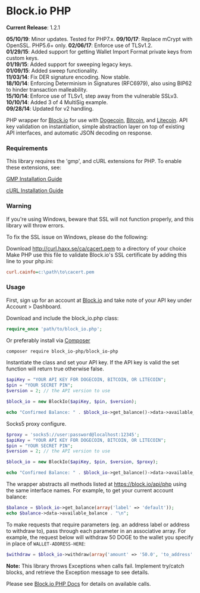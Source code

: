 Block.io PHP
===========

**Current Release**: 1.2.1

**05/10/19**: Minor updates. Tested for PHP7.x.
**09/10/17**: Replace mCrypt with OpenSSL. PHP5.6+ only.
**02/06/17**: Enforce use of TLSv1.2.  
**01/29/15**: Added support for getting Wallet Import Format private keys from custom keys.  
**01/19/15**: Added support for sweeping legacy keys.  
**01/09/15**: Added sweep functionality.  
**11/03/14**: Fix DER signature encoding. Now stable.  
**18/10/14**: Enforcing Determinism in Signatures (RFC6979), also using BIP62 to hinder transaction malleability.  
**15/10/14**: Enforce use of TLSv1, step away from the vulnerable SSLv3.  
**10/10/14**: Added 3 of 4 MultiSig example.  
**09/28/14**: Updated for v2 handling.  

PHP wrapper for [Block.io](https://block.io/) for use with [Dogecoin](http://dogecoin.com/), [Bitcoin](http://bitcoin.org/), and [Litecoin](http://litecoin.org). API key validation on instantiation, simple abstraction layer on top of existing API interfaces, and automatic JSON decoding on response.

### Requirements

This library requires the 'gmp', and cURL extensions for PHP. To enable these extensions, see:
   
   [GMP Installation Guide](http://php.net/manual/en/gmp.installation.php)

   [cURL Installation Guide](http://php.net/manual/en/curl.installation.php)

### Warning

If you're using Windows, beware that SSL will not function properly, and this library will throw errors.  

To fix the SSL issue on Windows, please do the following:

Download http://curl.haxx.se/ca/cacert.pem to a directory of your choice  
Make PHP use this file to validate Block.io's SSL certificate by adding this line to your php.ini:

```ini
curl.cainfo=c:\path\to\cacert.pem
```

### Usage

First, sign up for an account at [Block.io](https://block.io/) and take note of your API key under Account > Dashboard.

Download and include the block_io.php class:

```php
require_once 'path/to/block_io.php';
```

Or preferably install via [Composer](https://getcomposer.org/)

```sh
composer require block_io-php/block_io-php
```

Instantiate the class and set your API key. If the API key is valid the set function will return true otherwise false.

```php
$apiKey = "YOUR API KEY FOR DOGECOIN, BITCOIN, OR LITECOIN";
$pin = "YOUR SECRET PIN";
$version = 2; // the API version to use

$block_io = new BlockIo($apiKey, $pin, $version);

echo "Confirmed Balance: " . $block_io->get_balance()->data->available_balance . "\n";
```

Socks5 proxy configure.

```php
$proxy = 'socks5://user:password@localhost:12345';
$apiKey = "YOUR API KEY FOR DOGECOIN, BITCOIN, OR LITECOIN";
$pin = "YOUR SECRET PIN";
$version = 2; // the API version to use

$block_io = new BlockIo($apiKey, $pin, $version, $proxy);

echo "Confirmed Balance: " . $block_io->get_balance()->data->available_balance . "\n";

```

The wrapper abstracts all methods listed at https://block.io/api/php using the same interface names. For example, to get your current account balance:

```php
$balance = $block_io->get_balance(array('label' => 'default'));
echo $balance->data->available_balance . "\n";
```

To make requests that require parameters (eg. an address label or address to withdraw to), pass through each parameter in an associative array. For example, the request below will withdraw 50 DOGE to the wallet you specify in place of `WALLET-ADDRESS-HERE`:

```php
$withdraw = $block_io->withdraw(array('amount' => '50.0', 'to_address' => 'WALLET-ADDRESS-HERE'));
```

**Note:** This library throws Exceptions when calls fail. Implement try/catch blocks, and retrieve the Exception message to see details.


Please see [Block.io PHP Docs](https://block.io/api/simple/php) for details on available calls.

